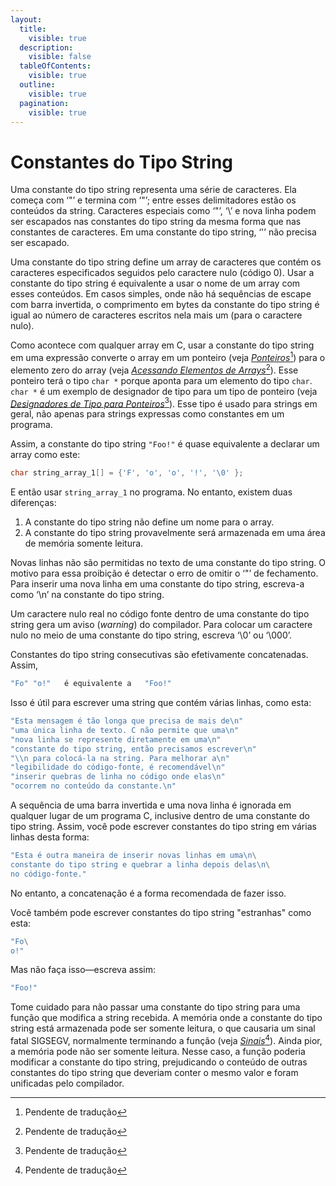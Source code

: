 ```yaml
---
layout:
  title:
    visible: true
  description:
    visible: false
  tableOfContents:
    visible: true
  outline:
    visible: true
  pagination:
    visible: true
---
```


# Constantes do Tipo String

Uma constante do tipo string representa uma série de caracteres. Ela começa com ‘"’ e termina com ‘"’; entre esses delimitadores estão os conteúdos da string. Caracteres especiais como ‘"’, ‘\’ e nova linha podem ser escapados nas constantes do tipo string da mesma forma que nas constantes de caracteres. Em uma constante do tipo string, ‘'’ não precisa ser escapado.

Uma constante do tipo string define um array de caracteres que contém os caracteres especificados seguidos pelo caractere nulo (código 0). Usar a constante do tipo string é equivalente a usar o nome de um array com esses conteúdos. Em casos simples, onde não há sequências de escape com barra invertida, o comprimento em bytes da constante do tipo string é igual ao número de caracteres escritos nela mais um (para o caractere nulo).

Como acontece com qualquer array em C, usar a constante do tipo string em uma expressão converte o array em um ponteiro (veja [_Ponteiros_](#user-content-fn-1)[^1]) para o elemento zero do array (veja [_Acessando Elementos de Arrays_](#user-content-fn-2)[^2]). Esse ponteiro terá o tipo `char *` porque aponta para um elemento do tipo `char`. `char *` é um exemplo de designador de tipo para um tipo de ponteiro (veja [_Designadores de Tipo para Ponteiros_](#user-content-fn-3)[^3]). Esse tipo é usado para strings em geral, não apenas para strings expressas como constantes em um programa.

Assim, a constante do tipo string `"Foo!"` é quase equivalente a declarar um array como este:

```c
char string_array_1[] = {'F', 'o', 'o', '!', '\0' };
```

E então usar `string_array_1` no programa. No entanto, existem duas diferenças:

1. A constante do tipo string não define um nome para o array.
2. A constante do tipo string provavelmente será armazenada em uma área de memória somente leitura.

Novas linhas não são permitidas no texto de uma constante do tipo string. O motivo para essa proibição é detectar o erro de omitir o ‘"’ de fechamento. Para inserir uma nova linha em uma constante do tipo string, escreva-a como ‘\n’ na constante do tipo string.

Um caractere nulo real no código fonte dentro de uma constante do tipo string gera um aviso (_warning_) do compilador. Para colocar um caractere nulo no meio de uma constante do tipo string, escreva ‘\0’ ou ‘\000’.

Constantes do tipo string consecutivas são efetivamente concatenadas. Assim,

```c
"Fo" "o!"   é equivalente a   "Foo!"
```

Isso é útil para escrever uma string que contém várias linhas, como esta:

```c
"Esta mensagem é tão longa que precisa de mais de\n"
"uma única linha de texto. C não permite que uma\n"
"nova linha se represente diretamente em uma\n"
"constante do tipo string, então precisamos escrever\n"
"\\n para colocá-la na string. Para melhorar a\n"
"legibilidade do código-fonte, é recomendável\n"
"inserir quebras de linha no código onde elas\n"
"ocorrem no conteúdo da constante.\n"
```

A sequência de uma barra invertida e uma nova linha é ignorada em qualquer lugar de um programa C, inclusive dentro de uma constante do tipo string. Assim, você pode escrever constantes do tipo string em várias linhas desta forma:

```c
"Esta é outra maneira de inserir novas linhas em uma\n\
constante do tipo string e quebrar a linha depois delas\n\
no código-fonte."
```

No entanto, a concatenação é a forma recomendada de fazer isso.

Você também pode escrever constantes do tipo string "estranhas" como esta:

```c
"Fo\
o!"
```

Mas não faça isso—escreva assim:

```c
"Foo!"
```

Tome cuidado para não passar uma constante do tipo string para uma função que modifica a string recebida. A memória onde a constante do tipo string está armazenada pode ser somente leitura, o que causaria um sinal fatal SIGSEGV, normalmente terminando a função (veja [_Sinais_](#user-content-fn-4)[^4]). Ainda pior, a memória pode não ser somente leitura. Nesse caso, a função poderia modificar a constante do tipo string, prejudicando o conteúdo de outras constantes do tipo string que deveriam conter o mesmo valor e foram unificadas pelo compilador.

[^1]: Pendente de tradução

[^2]: Pendente de tradução

[^3]: Pendente de tradução

[^4]: Pendente de tradução
